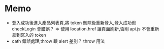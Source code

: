 # Memo

- 登入成功後進入產品列表頁,將 token 刪除後重新登入,登入成功但 checkLogin 會錯誤？
  => 使用 location.href 讓頁面刷新,否則 api.js 不會重新拿到寫入的 token
- cath 錯誤處理,throw 跟 alert 差別？ throw 用法
